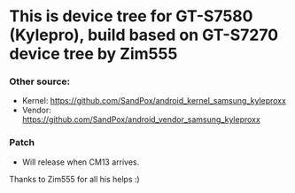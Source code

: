 # This is device tree for GT-S7580 (Kylepro), build based on GT-S7270 device tree by Zim555

### Other source:
* Kernel: https://github.com/SandPox/android_kernel_samsung_kyleproxx
* Vendor: https://github.com/SandPox/android_vendor_samsung_kyleproxx

### Patch
* Will release when CM13 arrives.

Thanks to Zim555 for all his helps :)
